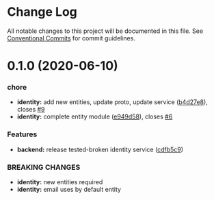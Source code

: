 # Change Log

All notable changes to this project will be documented in this file.
See [Conventional Commits](https://conventionalcommits.org) for commit guidelines.

# 0.1.0 (2020-06-10)


### chore

* **identity:** add new entities, update proto, update service ([b4d27e8](https://github.com/atlantisunited/serenity/commit/b4d27e8cd46f4a47bc151e0285de7da94f94b622)), closes [#9](https://github.com/atlantisunited/serenity/issues/9)
* **identity:** complete entity module ([e949d58](https://github.com/atlantisunited/serenity/commit/e949d58b9a55dfdf34bd3cb64320ccb509e4b54b)), closes [#6](https://github.com/atlantisunited/serenity/issues/6)


### Features

* **backend:** release tested-broken identity service ([cdfb5c9](https://github.com/atlantisunited/serenity/commit/cdfb5c91ca81bfdf06d2f496b5c66b47426ec96e))


### BREAKING CHANGES

* **identity:** new entities required
* **identity:** email uses by default entity
